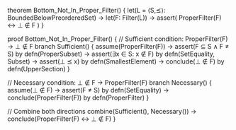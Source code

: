 theorem Bottom_Not_In_Proper_Filter() {
  let(L = ⟨S,⪯⟩: BoundedBelowPreorderedSet) →
  let(F: Filter(L)) →
  assert(
    ProperFilter(F) ↔ ⊥ ∉ F
  )
}

proof Bottom_Not_In_Proper_Filter() {
  // Sufficient condition: ProperFilter(F) → ⊥ ∉ F
  branch Sufficient() {
    assume(ProperFilter(F)) →
    assert(F ⊆ S ∧ F ≠ S) by defn(ProperSubset) →
    assert(∃x ∈ S: x ∉ F) by defn(SetEquality, Subset) →
    assert(⊥ ⪯ x) by defn(SmallestElement) →
    conclude(⊥ ∉ F) by defn(UpperSection)
  }

  // Necessary condition: ⊥ ∉ F → ProperFilter(F)
  branch Necessary() {
    assume(⊥ ∉ F) →
    assert(F ≠ S) by defn(SetEquality) →
    conclude(ProperFilter(F)) by defn(ProperFilter)
  }

  // Combine both directions
  combine(Sufficient(), Necessary()) →
  conclude(ProperFilter(F) ↔ ⊥ ∉ F)
}